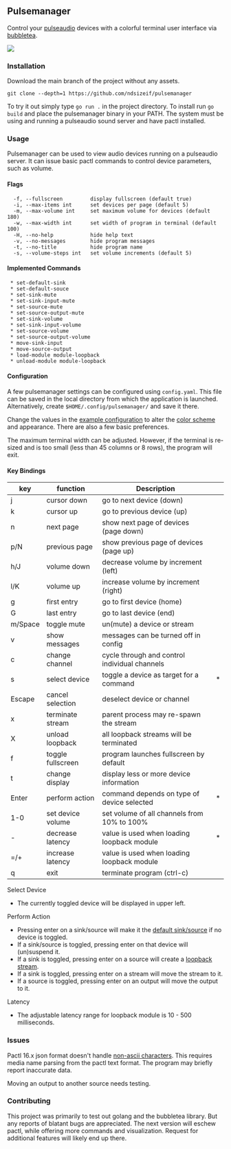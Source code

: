 ## Pulsemanager

Control your [pulseaudio](https://www.freedesktop.org/wiki/Software/PulseAudio/) devices with a colorful terminal user interface via [bubbletea](https://github.com/charmbracelet/bubbletea). 

<p>
  <img src="https://github.com/ndsizeif/pulsemanager/blob/assets/assets/demo.gif?"/>
	<br>
</p>  

### Installation
Download the main branch of the project without any assets.
```
git clone --depth=1 https://github.com/ndsizeif/pulsemanager
```
To try it out simply type `go run .` in the project directory.
To install run `go build` and place the pulsemanager binary in your PATH.
The system must be using and running a pulseaudio sound server and have pactl
installed.

### Usage

Pulsemanager can be used to view audio devices running on a pulseaudio server.
It can issue basic pactl commands to control device parameters, such as volume.

#### Flags

```
  -f, --fullscreen         display fullscreen (default true)
  -i, --max-items int      set devices per page (default 5)
  -m, --max-volume int     set maximum volume for devices (default 180)
  -w, --max-width int      set width of program in terminal (default 100)
  -H, --no-help            hide help text
  -v, --no-messages        hide program messages
  -t, --no-title           hide program name
  -s, --volume-steps int   set volume increments (default 5)
```
#### Implemented Commands

```
 * set-default-sink
 * set-default-souce
 * set-sink-mute
 * set-sink-input-mute
 * set-source-mute 
 * set-source-output-mute 
 * set-sink-volume
 * set-sink-input-volume
 * set-source-volume
 * set-source-output-volume
 * move-sink-input
 * move-source-output
 * load-module module-loopback
 * unload-module module-loopback
```

#### Configuration

A few pulsemanager settings can be configured using `config.yaml`. This file can
be saved in the local directory from which the application is launched.
Alternatively, create `$HOME/.config/pulsemanager/` and save it there.

Change the values in the [example configuration](example/config.yaml) to alter
the [color
scheme](https://github.com/ndsizeif/pulsemanager/blob/assets/assets/colors.gif) and
appearance. There are also a few basic preferences.

The maximum terminal width can be adjusted. However, if the terminal is re-sized
and is too small (less than 45 columns or 8 rows), the program will exit.

#### Key Bindings

| key     | function          | Description                                   |   |
|---------|-------------------|-----------------------------------------------|---|
| j       | cursor down       | go to next device (down)                      |   |
| k       | cursor up         | go to previous device (up)                    |   |
| n       | next page         | show next page of devices (page down)         |   |
| p/N     | previous page     | show previous page of devices (page up)       |   |
| h/J     | volume down       | decrease volume by increment (left)           |   |
| l/K     | volume up         | increase volume by increment (right)          |   |
| g       | first entry       | go to first device (home)                     |   |
| G       | last entry        | go to last device (end)                       |   |
| m/Space | toggle mute       | un(mute) a device or stream                   |   |
| v       | show messages     | messages can be turned off in config          |   |
| c       | change channel    | cycle through and control individual channels |   |
| s       | select device     | toggle a device as target for a command       | * |
| Escape  | cancel selection  | deselect device or channel                    |   |
| x       | terminate stream  | parent process may re-spawn the stream        |   |
| X       | unload loopback   | all loopback streams will be terminated       |   |
| f       | toggle fullscreen | program launches fullscreen by default        |   |
| t       | change display    | display less or more device information       |   |
| Enter   | perform action    | command depends on type of device selected    | * |
| 1-0     | set device volume | set volume of all channels from 10% to 100%   |   |
| -       | decrease latency  | value is used when loading loopback module    | * |
| =/+     | increase latency  | value is used when loading loopback module    |   |
| q       | exit              | terminate program (ctrl-c)                    |   |

Select Device
- The currently toggled device will be displayed in upper left.

Perform Action
- Pressing enter on a sink/source will make it the [default sink/source](https://github.com/ndsizeif/pulsemanager/blob/assets/assets/inlinedemo.gif) if no device is toggled. 
- If a sink/source is toggled, pressing enter on that device will (un)suspend it.
- If a sink is toggled, pressing enter on a source will create a [loopback stream](https://github.com/ndsizeif/pulsemanager/blob/assets/assets/loopbackdemo.gif?).
- If a sink is toggled, pressing enter on a stream will move the stream to it.
- If a source is toggled, pressing enter on an output will move the output to it.

Latency
- The adjustable latency range for loopback module is 10 - 500 milliseconds.


### Issues

Pactl 16.x json format doesn't handle [non-ascii characters](https://gitlab.freedesktop.org/pulseaudio/pulseaudio/-/issues/1310).
This requires media name parsing from the pactl text format. The program may
briefly report inaccurate data.

Moving an output to another source needs testing.

### Contributing

This project was primarily to test out golang and the bubbletea library. But any
reports of blatant bugs are appreciated. The next version will eschew pactl,
while offering more commands and visualization. Request for additional features
will likely end up there.
